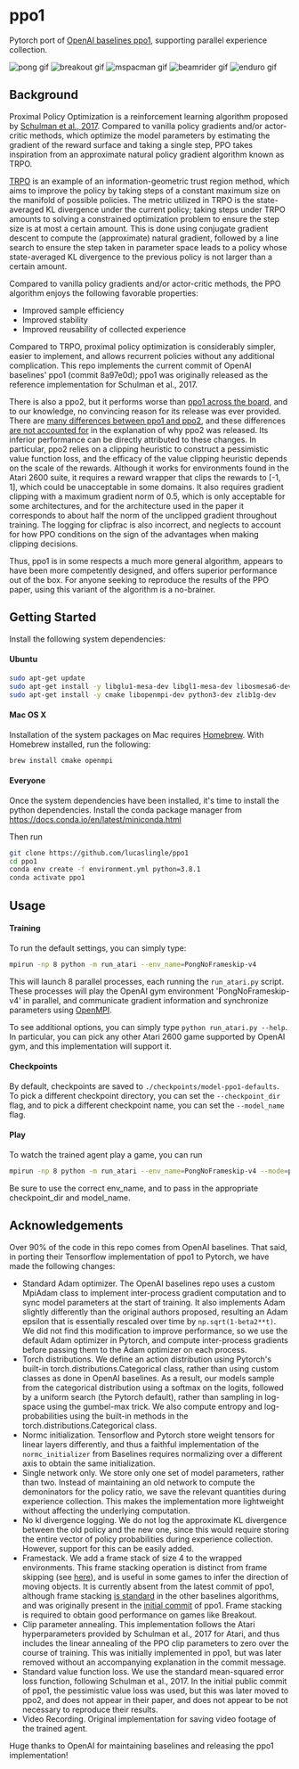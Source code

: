 # ppo1
Pytorch port of [OpenAI baselines ppo1](https://github.com/openai/baselines/tree/master/baselines/ppo1), supporting parallel experience collection. 

![pong gif](assets/model-ppo1-defaults/pong.gif)
![breakout gif](assets/breakout-ppo-paper-defaults/breakout.gif)
![mspacman gif](assets/mspacman-ppo-paper-defaults/mspacman.gif)
![beamrider gif](assets/beamrider-ppo-paper-defaults/beamrider.gif)
![enduro gif](assets/enduro-ppo-paper-defaults/enduro.gif)

## Background
Proximal Policy Optimization is a reinforcement learning algorithm proposed by [Schulman et al., 2017](https://arxiv.org/abs/1707.06347). 
Compared to vanilla policy gradients and/or actor-critic methods, which optimize the model parameters by estimating the gradient of the reward surface
and taking a single step, PPO takes inspiration from an approximate natural policy gradient algorithm known as TRPO.

[TRPO](https://arxiv.org/abs/1502.05477) is an example of an information-geometric trust region method, which aims to improve the policy by taking steps of a constant maximum size on the manifold of possible policies.
The metric utilized in TRPO is the state-averaged KL divergence under the current policy; taking steps under TRPO amounts to solving a constrained optimization problem 
to ensure the step size is at most a certain amount. This is done using conjugate gradient descent to compute the (approximate) natural gradient, followed by a line search 
to ensure the step taken in parameter space leads to a policy whose state-averaged KL divergence to the previous policy is not larger than a certain amount. 

Compared to vanilla policy gradients and/or actor-critic methods, the PPO algorithm enjoys the following favorable properties:
- Improved sample efficiency
- Improved stability
- Improved reusability of collected experience

Compared to TRPO, proximal policy optimization is considerably simpler, easier to implement, and allows recurrent policies without any additional complication. 
This repo implements the current commit of OpenAI baselines' ppo1 (commit 8a97e0d); ppo1 was originally released as the reference implementation for Schulman et al., 2017. 

There is also a ppo2, but it performs worse than [ppo1 across the board](https://htmlpreview.github.io/?https://github.com/openai/baselines/blob/master/benchmarks_atari10M.htm), 
and to our knowledge, no convincing reason for its release was ever provided. 
There are [many differences between ppo1 and ppo2](https://openreview.net/forum?id=r1etN1rtPB), and these differences [are not accounted for](https://github.com/openai/baselines/issues/485#issuecomment-413722708) in the explanation of why ppo2 was released.
Its inferior performance can be directly attributed to these changes. 
In particular, ppo2 relies on a clipping heuristic to construct a pessimistic value function loss, and the efficacy of the value clipping heuristic depends on the scale of the rewards.
Although it works for environments found in the Atari 2600 suite, it requires a reward wrapper that clips the rewards to [-1, 1], which could be unacceptable in some domains.
It also requires gradient clipping with a maximum gradient norm of 0.5, which is only acceptable for some architectures, and for the architecture used in the paper it corresponds to about half the norm of the unclipped gradient throughout training. The logging for clipfrac is also incorrect, and neglects to account for how PPO conditions on the sign of the advantages when making clipping decisions.

Thus, ppo1 is in some respects a much more general algorithm, appears to have been more competently designed, and offers superior performance out of the box. 
For anyone seeking to reproduce the results of the PPO paper, using this variant of the algorithm is a no-brainer. 

## Getting Started

Install the following system dependencies:
#### Ubuntu     
```bash
sudo apt-get update
sudo apt-get install -y libglu1-mesa-dev libgl1-mesa-dev libosmesa6-dev xvfb ffmpeg curl patchelf libglfw3 libglfw3-dev cmake zlib1g zlib1g-dev swig
sudo apt-get install -y cmake libopenmpi-dev python3-dev zlib1g-dev
```

#### Mac OS X
Installation of the system packages on Mac requires [Homebrew](https://brew.sh). With Homebrew installed, run the following:
```bash
brew install cmake openmpi
```

#### Everyone
Once the system dependencies have been installed, it's time to install the python dependencies. 
Install the conda package manager from https://docs.conda.io/en/latest/miniconda.html

Then run
```bash
git clone https://github.com/lucaslingle/ppo1
cd ppo1
conda env create -f environment.yml python=3.8.1
conda activate ppo1
```

## Usage

#### Training
To run the default settings, you can simply type:
```bash
mpirun -np 8 python -m run_atari --env_name=PongNoFrameskip-v4
```

This will launch 8 parallel processes, each running the ```run_atari.py``` script. These processes will play the OpenAI gym environment 'PongNoFrameskip-v4' in parallel, 
and communicate gradient information and synchronize parameters using [OpenMPI](https://www.open-mpi.org/).

To see additional options, you can simply type ```python run_atari.py --help```. In particular, you can pick any other Atari 2600 game supported by OpenAI gym, 
and this implementation will support it. 

#### Checkpoints
By default, checkpoints are saved to ```./checkpoints/model-ppo1-defaults```. To pick a different checkpoint directory, 
you can set the ```--checkpoint_dir``` flag, and to pick a different checkpoint name, you can set the ```--model_name``` flag.

#### Play
To watch the trained agent play a game, you can run
```bash
mpirun -np 8 python -m run_atari --env_name=PongNoFrameskip-v4 --mode=play
```
Be sure to use the correct env_name, and to pass in the appropriate checkpoint_dir and model_name.

## Acknowledgements

Over 90% of the code in this repo comes from OpenAI baselines. That said, in porting their Tensorflow implementation of ppo1 to Pytorch, we have made the following changes:

* Standard Adam optimizer. The OpenAI baselines repo uses a custom MpiAdam class to implement inter-process gradient computation and to sync model parameters at the start of training.
  It also implements Adam slightly differently than the original authors proposed, resulting an Adam epsilon that is essentially rescaled over time by ```np.sqrt(1-beta2**t)```. We did not find this modification to improve performance, so we use the default Adam optimizer in Pytorch, and compute inter-process gradients before passing them to the Adam optimizer on each process.
* Torch distributions. We define an action distribution using Pytorch's built-in torch.distributions.Categorical class, rather than using custom classes as done in OpenAI baselines. As a result, our models sample from the categorical distribution using a softmax on the logits, followed by a uniform search (the Pytorch default), rather than sampling in log-space using the gumbel-max trick. We also compute entropy and log-probabilities using the built-in methods in the torch.distributions.Categorical class.
* Normc initialization. Tensorflow and Pytorch store weight tensors for linear layers differently, and thus a faithful implementation of the ```normc_initializer``` from Baselines requires normalizing over a different axis to obtain the same initialization. 
* Single network only. We store only one set of model parameters, rather than two. Instead of maintaining an old network to compute the demoninators for the policy ratio, we save the relevant quantities during experience collection. This makes the implementation more lightweight without affecting the underlying computation.
* No kl divergence logging. We do not log the approximate KL divergence between the old policy and the new one, since this would require storing the entire vector of policy probabilities during experience collection. However, support for this can be easily added.
* Framestack. We add a frame stack of size 4 to the wrapped environments. This frame stacking operation is distinct from frame skipping (see [here](https://danieltakeshi.github.io/2016/11/25/frame-skipping-and-preprocessing-for-deep-q-networks-on-atari-2600-games/)), and is useful in some games to infer the direction of moving objects. It is currently absent from the latest commit of ppo1, although frame stacking [is standard](https://github.com/openai/baselines/blob/master/baselines/run.py#L103) in the other baselines algorithms, and was originally present in the [initial commit](https://github.com/openai/baselines/commit/d9f194f797f406969f454ba7338c798c14cff01e#diff-c9410d962ac09d675492e6638b87de62271d27cf85ef07e584a861e27d633b98) of ppo1. Frame stacking is required to obtain good performance on games like Breakout. 
* Clip parameter annealing. This implementation follows the Atari hyperparameters provided by Schulman et al., 2017 for Atari, and thus includes the linear annealing of the PPO clip parameters to zero over the course of training. This was initially implemented in ppo1, but was later removed without an accompanying explanation in the commit message. 
* Standard value function loss. We use the standard mean-squared error loss function, following Schulman et al., 2017. In the initial public commit of ppo1, the pessimistic value loss was used, but this was later moved to ppo2, and does not appear in their paper, and does not appear to be not necessary to reproduce their results. 
* Video Recording. Original implementation for saving video footage of the trained agent.

Huge thanks to OpenAI for maintaining baselines and releasing the ppo1 implementation!

